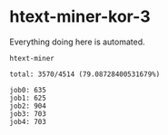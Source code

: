 # htext-miner-kor-3

Everything doing here is automated.

```
htext-miner

total: 3570/4514 (79.08728400531679%)

job0: 635
job1: 625
job2: 904
job3: 703
job4: 703
```